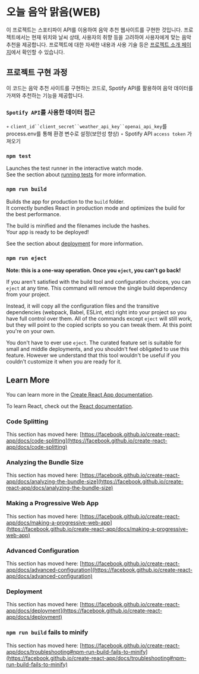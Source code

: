 # 오늘 음악 맑음(WEB)

이 프로젝트는 스포티파이 API를 이용하여 음악 추천 웹사이트를 구현한 것입니다. 프로젝트에서는 현재 위치와 날씨 상태, 사용자의 취향 등을 고려하여 사용자에게 맞는 음악 추천을 제공합니다. 프로젝트에 대한 자세한 내용과 사용 기술 등은 [프로젝트 소개 페이지](https://branch-quart-d0d.notion.site/ac9a9515ad474f5fb6951bd19ba768e2)에서 확인할 수 있습니다.

## 프로젝트 구현 과정

이 코드는 음악 추천 사이트를 구현하는 코드로, Spotify API를 활용하여 음악 데이터를 가져와 추천하는 기능을 제공합니다.

### `Spotify API`를 사용한 데이터 접근
◦ `client_id``client_secret``weather_api_key``openai_api_key`를 process.env를 통해 환경 변수로 설정(보안성 향상)
◦ Spotify API `access token` 가져오기

### `npm test`

Launches the test runner in the interactive watch mode.\
See the section about [running tests](https://facebook.github.io/create-react-app/docs/running-tests) for more information.

### `npm run build`

Builds the app for production to the `build` folder.\
It correctly bundles React in production mode and optimizes the build for the best performance.

The build is minified and the filenames include the hashes.\
Your app is ready to be deployed!

See the section about [deployment](https://facebook.github.io/create-react-app/docs/deployment) for more information.

### `npm run eject`

**Note: this is a one-way operation. Once you `eject`, you can't go back!**

If you aren't satisfied with the build tool and configuration choices, you can `eject` at any time. This command will remove the single build dependency from your project.

Instead, it will copy all the configuration files and the transitive dependencies (webpack, Babel, ESLint, etc) right into your project so you have full control over them. All of the commands except `eject` will still work, but they will point to the copied scripts so you can tweak them. At this point you're on your own.

You don't have to ever use `eject`. The curated feature set is suitable for small and middle deployments, and you shouldn't feel obligated to use this feature. However we understand that this tool wouldn't be useful if you couldn't customize it when you are ready for it.

## Learn More

You can learn more in the [Create React App documentation](https://facebook.github.io/create-react-app/docs/getting-started).

To learn React, check out the [React documentation](https://reactjs.org/).

### Code Splitting

This section has moved here: [https://facebook.github.io/create-react-app/docs/code-splitting](https://facebook.github.io/create-react-app/docs/code-splitting)

### Analyzing the Bundle Size

This section has moved here: [https://facebook.github.io/create-react-app/docs/analyzing-the-bundle-size](https://facebook.github.io/create-react-app/docs/analyzing-the-bundle-size)

### Making a Progressive Web App

This section has moved here: [https://facebook.github.io/create-react-app/docs/making-a-progressive-web-app](https://facebook.github.io/create-react-app/docs/making-a-progressive-web-app)

### Advanced Configuration

This section has moved here: [https://facebook.github.io/create-react-app/docs/advanced-configuration](https://facebook.github.io/create-react-app/docs/advanced-configuration)

### Deployment

This section has moved here: [https://facebook.github.io/create-react-app/docs/deployment](https://facebook.github.io/create-react-app/docs/deployment)

### `npm run build` fails to minify

This section has moved here: [https://facebook.github.io/create-react-app/docs/troubleshooting#npm-run-build-fails-to-minify](https://facebook.github.io/create-react-app/docs/troubleshooting#npm-run-build-fails-to-minify)

